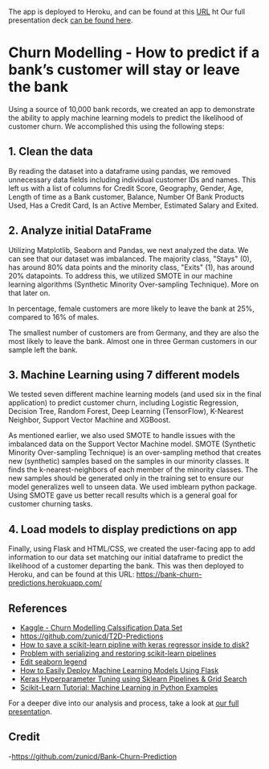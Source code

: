 The app is deployed to Heroku, and can be found at this [URL](https://shreyas-jawad-austosh-be-proj.herokuapp.com/)
 ht
Our full presentation deck [can be found here](https://docs.google.com/presentation/d/1ZrN5ApLE9yNYBhrr8zfaK2PU_grshLSI/edit#slide=id.p12).

# Churn Modelling - How to predict if a bank’s customer will stay or leave the bank

Using a source of 10,000 bank records,  we created an app to demonstrate the ability to apply machine learning models to predict the likelihood of customer churn. We accomplished this using the following steps:

## 1. Clean the data

By reading the dataset into a dataframe using pandas,  we removed unnecessary data fields including individual customer IDs and names. This left us with a list of columns for Credit Score, Geography, Gender, Age, Length of time as a Bank customer, Balance, Number Of Bank Products Used, Has a Credit Card, Is an Active Member, Estimated Salary and Exited. 

## 2. Analyze initial DataFrame

Utilizing Matplotlib, Seaborn and Pandas, we next analyzed the data. We can see that our dataset was imbalanced. The majority class, "Stays" (0), has around 80% data points and the minority class, "Exits" (1), has around 20% datapoints. To address this, we utilized SMOTE in our machine learning algorithms (Synthetic Minority Over-sampling Technique). More on that later on. 

In percentage, female customers are more likely to leave the bank at 25%, compared to 16% of males.

The smallest number of customers are from Germany, and they are also the most likely to leave the bank. Almost one in three German customers in our sample left the bank.

## 3. Machine Learning using 7 different models

We tested seven different machine learning models (and used six in the final application) to predict customer churn, including Logistic Regression, Decision Tree, Random Forest, Deep Learning (TensorFlow), K-Nearest Neighbor, Support Vector Machine and XGBoost. 

As mentioned earlier, we also used SMOTE to handle issues with the imbalanced data on the Support Vector Machine model. SMOTE (Synthetic Minority Over-sampling Technique) is an over-sampling method that creates new (synthetic) samples based on the samples in our minority classes. It finds the k-nearest-neighbors of each member of the minority classes. The new samples should be generated only in the training set to ensure our model generalizes well to unseen data. We used imblearn python package. Using SMOTE gave us better recall results which is a general goal for customer churning tasks.

## 4. Load models to display predictions on app

Finally, using Flask and HTML/CSS, we created the user-facing app to add information to our data set matching our initial dataframe to predict the likelihood of a customer departing the bank. This was then deployed to Heroku, and can be found at this URL: https://bank-churn-predictions.herokuapp.com/

## References

- [Kaggle - Churn Modelling Calssification Data Set](https://www.kaggle.com/shrutimechlearn/churn-modelling)
- https://github.com/zunicd/T2D-Predictions
- [How to save a scikit-learn pipline with keras regressor inside to disk?](https://stackoverflow.com/questions/37984304/how-to-save-a-scikit-learn-pipline-with-keras-regressor-inside-to-disk)
- [Problem with serializing and restoring scikit-learn pipelines](https://rebeccabilbro.github.io/module-main-has-no-attribute/)
- [Edit seaborn legend](https://stackoverflow.com/questions/45201514/edit-seaborn-legend)
- [How to Easily Deploy Machine Learning Models Using Flask](https://towardsdatascience.com/how-to-easily-deploy-machine-learning-models-using-flask-b95af8fe34d4)
- [Keras Hyperparameter Tuning using Sklearn Pipelines & Grid Search](https://medium.com/@am.benatmane/keras-hyperparameter-tuning-using-sklearn-pipelines-grid-search-with-cross-validation-ccfc74b0ce9f)
- [Scikit-Learn Tutorial: Machine Learning in Python Examples](https://www.guru99.com/scikit-learn-tutorial.html)



For a deeper dive into our analysis and process, take a look at [our full presentatio](https://docs.google.com/presentation/d/1AiL9Zo9WBySLQkjjMcIHuZp4wEC9UnLtXjSaclaICBE/edit?usp=sharing)n.

## Credit

-https://github.com/zunicd/Bank-Churn-Prediction 

 
